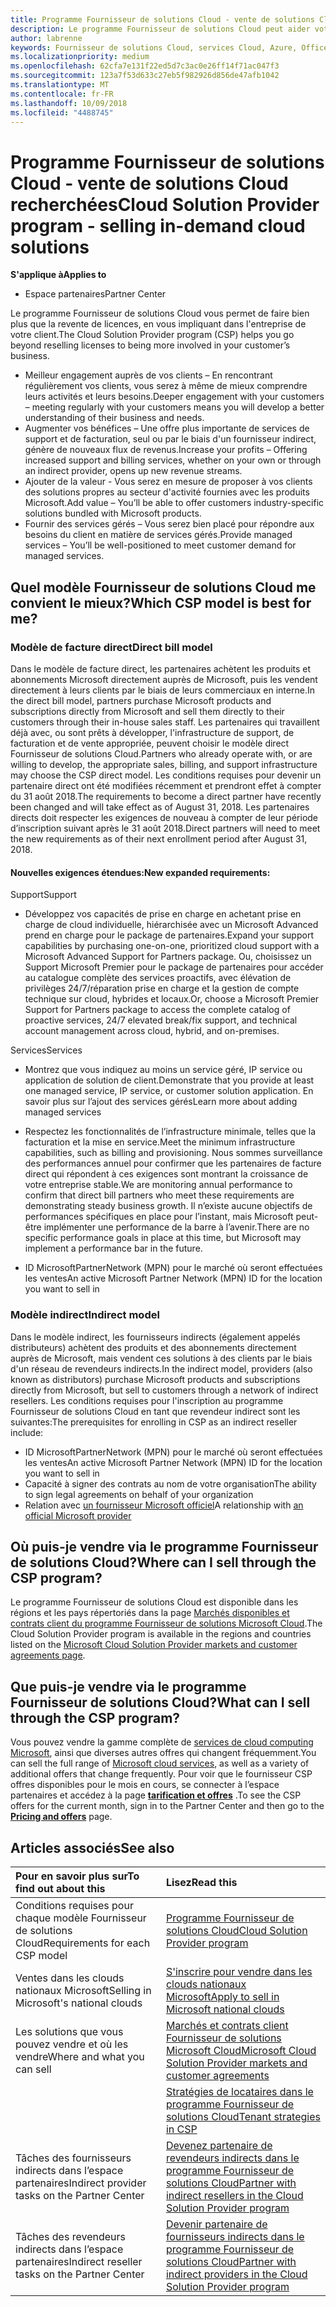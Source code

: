 ```yaml
---
title: Programme Fournisseur de solutions Cloud - vente de solutions Cloud recherchées | Espace partenaires
description: Le programme Fournisseur de solutions Cloud peut aider votre entreprise à croître avec de nouveaux clients et de nouvelles compétences.
author: labrenne
keywords: Fournisseur de solutions Cloud, services Cloud, Azure, Office365, Dynamics, partenaire fournisseur de solutions Cloud, vente par fournisseur de solutions Cloud, partenaire direct, partenaire fournisseur de solutionsCloud direct, revendeur fournisseur de solutionsCloud indirect, fournisseur de solutionsCloud direct, fournisseur de solutionsCloud indirect, modèle direct, modèle indirect, revendeur indirect, fournisseur indirect, fournisseur, distributeur, programme fournisseur de solutions cloud
ms.localizationpriority: medium
ms.openlocfilehash: 62cfa7e131f22ed5d7c3ac0e26ff14f71ac047f3
ms.sourcegitcommit: 123a7f53d633c27eb5f982926d856de47afb1042
ms.translationtype: MT
ms.contentlocale: fr-FR
ms.lasthandoff: 10/09/2018
ms.locfileid: "4488745"
---
```

# <a name="cloud-solution-provider-program---selling-in-demand-cloud-solutions"></a><span data-ttu-id="b8967-104">Programme Fournisseur de solutions Cloud - vente de solutions Cloud recherchées</span><span class="sxs-lookup"><span data-stu-id="b8967-104">Cloud Solution Provider program - selling in-demand cloud solutions</span></span> 

**<span data-ttu-id="b8967-105">S'applique à</span><span class="sxs-lookup"><span data-stu-id="b8967-105">Applies to</span></span>**

-  <span data-ttu-id="b8967-106">Espace partenaires</span><span class="sxs-lookup"><span data-stu-id="b8967-106">Partner Center</span></span>

<span data-ttu-id="b8967-107">Le programme Fournisseur de solutions Cloud vous permet de faire bien plus que la revente de licences, en vous impliquant dans l'entreprise de votre client.</span><span class="sxs-lookup"><span data-stu-id="b8967-107">The Cloud Solution Provider program (CSP) helps you go beyond reselling licenses to being more involved in your customer’s business.</span></span>
 
- <span data-ttu-id="b8967-108">Meilleur engagement auprès de vos clients – En rencontrant régulièrement vos clients, vous serez à même de mieux comprendre leurs activités et leurs besoins.</span><span class="sxs-lookup"><span data-stu-id="b8967-108">Deeper engagement with your customers – meeting regularly with your customers means you will develop a better understanding of their business and needs.</span></span>
- <span data-ttu-id="b8967-109">Augmenter vos bénéfices – Une offre plus importante de services de support et de facturation, seul ou par le biais d'un fournisseur indirect, génère de nouveaux flux de revenus.</span><span class="sxs-lookup"><span data-stu-id="b8967-109">Increase your profits – Offering increased support and billing services, whether on your own or through an indirect provider, opens up new revenue streams.</span></span>  
- <span data-ttu-id="b8967-110">Ajouter de la valeur - Vous serez en mesure de proposer à vos clients des solutions propres au secteur d'activité fournies avec les produits Microsoft.</span><span class="sxs-lookup"><span data-stu-id="b8967-110">Add value – You’ll be able to offer customers industry-specific solutions bundled with Microsoft products.</span></span>
- <span data-ttu-id="b8967-111">Fournir des services gérés – Vous serez bien placé pour répondre aux besoins du client en matière de services gérés.</span><span class="sxs-lookup"><span data-stu-id="b8967-111">Provide managed services – You’ll be well-positioned to meet customer demand for managed services.</span></span> 

## <a name="which-csp-model-is-best-for-me"></a><span data-ttu-id="b8967-112">Quel modèle Fournisseur de solutions Cloud me convient le mieux?</span><span class="sxs-lookup"><span data-stu-id="b8967-112">Which CSP model is best for me?</span></span>

### <a name="direct-bill-model"></a><span data-ttu-id="b8967-113">Modèle de facture direct</span><span class="sxs-lookup"><span data-stu-id="b8967-113">Direct bill model</span></span>

 <span data-ttu-id="b8967-114">Dans le modèle de facture direct, les partenaires achètent les produits et abonnements Microsoft directement auprès de Microsoft, puis les vendent directement à leurs clients par le biais de leurs commerciaux en interne.</span><span class="sxs-lookup"><span data-stu-id="b8967-114">In the direct bill model, partners purchase Microsoft products and subscriptions directly from Microsoft and sell them directly to their customers through their in-house sales staff.</span></span> <span data-ttu-id="b8967-115">Les partenaires qui travaillent déjà avec, ou sont prêts à développer, l'infrastructure de support, de facturation et de vente appropriée, peuvent choisir le modèle direct Fournisseur de solutions Cloud.</span><span class="sxs-lookup"><span data-stu-id="b8967-115">Partners who already operate with, or are willing to develop, the appropriate sales, billing, and support infrastructure may choose the CSP direct model.</span></span> <span data-ttu-id="b8967-116">Les conditions requises pour devenir un partenaire direct ont été modifiées récemment et prendront effet à compter du 31 août 2018.</span><span class="sxs-lookup"><span data-stu-id="b8967-116">The requirements to become a direct partner have recently been changed and will take effect as of August 31, 2018.</span></span> <span data-ttu-id="b8967-117">Les partenaires directs doit respecter les exigences de nouveau à compter de leur période d’inscription suivant après le 31 août 2018.</span><span class="sxs-lookup"><span data-stu-id="b8967-117">Direct partners will need to meet the new requirements as of their next enrollment period after August 31, 2018.</span></span>


#### <a name="new-expanded-requirements"></a><span data-ttu-id="b8967-118">Nouvelles exigences étendues:</span><span class="sxs-lookup"><span data-stu-id="b8967-118">New expanded requirements:</span></span>

<span data-ttu-id="b8967-119">Support</span><span class="sxs-lookup"><span data-stu-id="b8967-119">Support</span></span>
- <span data-ttu-id="b8967-120">Développez vos capacités de prise en charge en achetant prise en charge de cloud individuelle, hiérarchisée avec un Microsoft Advanced prend en charge pour le package de partenaires.</span><span class="sxs-lookup"><span data-stu-id="b8967-120">Expand your support capabilities by purchasing one-on-one, prioritized cloud support with a Microsoft Advanced Support for Partners package.</span></span> <span data-ttu-id="b8967-121">Ou, choisissez un Support Microsoft Premier pour le package de partenaires pour accéder au catalogue complète des services proactifs, avec élévation de privilèges 24/7/réparation prise en charge et la gestion de compte technique sur cloud, hybrides et locaux.</span><span class="sxs-lookup"><span data-stu-id="b8967-121">Or, choose a Microsoft Premier Support for Partners package to access the complete catalog of proactive services, 24/7 elevated break/fix support, and technical account management across cloud, hybrid, and on-premises.</span></span> 

<span data-ttu-id="b8967-122">Services</span><span class="sxs-lookup"><span data-stu-id="b8967-122">Services</span></span>

- <span data-ttu-id="b8967-123">Montrez que vous indiquez au moins un service géré, IP service ou application de solution de client.</span><span class="sxs-lookup"><span data-stu-id="b8967-123">Demonstrate that you provide at least one managed service, IP service, or customer solution application.</span></span> <span data-ttu-id="b8967-124">En savoir plus sur l’ajout des services gérés</span><span class="sxs-lookup"><span data-stu-id="b8967-124">Learn more about adding managed services</span></span>

- <span data-ttu-id="b8967-125">Respectez les fonctionnalités de l’infrastructure minimale, telles que la facturation et la mise en service.</span><span class="sxs-lookup"><span data-stu-id="b8967-125">Meet the minimum infrastructure capabilities, such as billing and provisioning.</span></span>
<span data-ttu-id="b8967-126">Nous sommes surveillance des performances annuel pour confirmer que les partenaires de facture direct qui répondent à ces exigences sont montrant la croissance de votre entreprise stable.</span><span class="sxs-lookup"><span data-stu-id="b8967-126">We are monitoring annual performance to confirm that direct bill partners who meet these requirements are demonstrating steady business growth.</span></span> <span data-ttu-id="b8967-127">Il n’existe aucune objectifs de performances spécifiques en place pour l’instant, mais Microsoft peut-être implémenter une performance de la barre à l’avenir.</span><span class="sxs-lookup"><span data-stu-id="b8967-127">There are no specific performance goals in place at this time, but Microsoft may implement a performance bar in the future.</span></span> 

- <span data-ttu-id="b8967-128">ID MicrosoftPartnerNetwork (MPN) pour le marché où seront effectuées les ventes</span><span class="sxs-lookup"><span data-stu-id="b8967-128">An active Microsoft Partner Network (MPN) ID for the location you want to sell in</span></span>


### <a name="indirect-model"></a><span data-ttu-id="b8967-129">Modèle indirect</span><span class="sxs-lookup"><span data-stu-id="b8967-129">Indirect model</span></span>

<span data-ttu-id="b8967-130">Dans le modèle indirect, les fournisseurs indirects (également appelés distributeurs) achètent des produits et des abonnements directement auprès de Microsoft, mais vendent ces solutions à des clients par le biais d'un réseau de revendeurs indirects.</span><span class="sxs-lookup"><span data-stu-id="b8967-130">In the indirect model, providers (also known as distributors) purchase Microsoft products and subscriptions directly from Microsoft, but sell to customers through a network of indirect resellers.</span></span> <span data-ttu-id="b8967-131">Les conditions requises pour l'inscription au programme Fournisseur de solutions Cloud en tant que revendeur indirect sont les suivantes:</span><span class="sxs-lookup"><span data-stu-id="b8967-131">The prerequisites for enrolling in CSP as an indirect reseller include:</span></span>

- <span data-ttu-id="b8967-132">ID MicrosoftPartnerNetwork (MPN) pour le marché où seront effectuées les ventes</span><span class="sxs-lookup"><span data-stu-id="b8967-132">An active Microsoft Partner Network (MPN) ID for the location you want to sell in</span></span>
- <span data-ttu-id="b8967-133">Capacité à signer des contrats au nom de votre organisation</span><span class="sxs-lookup"><span data-stu-id="b8967-133">The ability to sign legal agreements on behalf of your organization</span></span>
- <span data-ttu-id="b8967-134">Relation avec [un fournisseur Microsoft officiel](https://partnercenter.microsoft.com/partner/find-a-provider)</span><span class="sxs-lookup"><span data-stu-id="b8967-134">A relationship with [an official Microsoft provider](https://partnercenter.microsoft.com/partner/find-a-provider)</span></span>


## <a name="where-can-i-sell-through-the-csp-program"></a><span data-ttu-id="b8967-135">Où puis-je vendre via le programme Fournisseur de solutions Cloud?</span><span class="sxs-lookup"><span data-stu-id="b8967-135">Where can I sell through the CSP program?</span></span>

<span data-ttu-id="b8967-136">Le programme Fournisseur de solutions Cloud est disponible dans les régions et les pays répertoriés dans la page [Marchés disponibles et contrats client du programme Fournisseur de solutions Microsoft Cloud](agreements.md).</span><span class="sxs-lookup"><span data-stu-id="b8967-136">The Cloud Solution Provider program is available in the regions and countries listed on the [Microsoft Cloud Solution Provider markets and customer agreements page](agreements.md).</span></span>  

## <a name="what-can-i-sell-through-the-csp-program"></a><span data-ttu-id="b8967-137">Que puis-je vendre via le programme Fournisseur de solutions Cloud?</span><span class="sxs-lookup"><span data-stu-id="b8967-137">What can I sell through the CSP program?</span></span>

<span data-ttu-id="b8967-138">Vous pouvez vendre la gamme complète de [services de cloud computing Microsoft](https://partner.microsoft.com/cloud-solution-provider/products-and-services), ainsi que diverses autres offres qui changent fréquemment.</span><span class="sxs-lookup"><span data-stu-id="b8967-138">You can sell the full range of [Microsoft cloud services](https://partner.microsoft.com/cloud-solution-provider/products-and-services), as well as a variety of additional offers that change frequently.</span></span> <span data-ttu-id="b8967-139">Pour voir que le fournisseur CSP offres disponibles pour le mois en cours, se connecter à l’espace partenaires et accédez à la page [**tarification et offres**](https://partnercenter.microsoft.com/pcv/sales) .</span><span class="sxs-lookup"><span data-stu-id="b8967-139">To see the CSP offers for the current month, sign in to the Partner Center and then go to the [**Pricing and offers**](https://partnercenter.microsoft.com/pcv/sales) page.</span></span>

## <a name="see-also"></a><span data-ttu-id="b8967-140">Articles associés</span><span class="sxs-lookup"><span data-stu-id="b8967-140">See also</span></span> 


|**<span data-ttu-id="b8967-141">Pour en savoir plus sur</span><span class="sxs-lookup"><span data-stu-id="b8967-141">To find out about this</span></span>**   |**<span data-ttu-id="b8967-142">Lisez</span><span class="sxs-lookup"><span data-stu-id="b8967-142">Read this</span></span>**   |
|:---------------------------|:--------------------|
|<span data-ttu-id="b8967-143">Conditions requises pour chaque modèle Fournisseur de solutions Cloud</span><span class="sxs-lookup"><span data-stu-id="b8967-143">Requirements for each CSP model</span></span>   | [<span data-ttu-id="b8967-144">Programme Fournisseur de solutions Cloud</span><span class="sxs-lookup"><span data-stu-id="b8967-144">Cloud Solution Provider program</span></span>](https://partnercenter.microsoft.com/partner/cloud-solution-provider)|
|<span data-ttu-id="b8967-145">Ventes dans les clouds nationaux Microsoft</span><span class="sxs-lookup"><span data-stu-id="b8967-145">Selling in Microsoft's national clouds</span></span>   | [<span data-ttu-id="b8967-146">S'inscrire pour vendre dans les clouds nationaux Microsoft</span><span class="sxs-lookup"><span data-stu-id="b8967-146">Apply to sell in Microsoft national clouds</span></span>](csp-national-clouds-overview.md)|
|<span data-ttu-id="b8967-147">Les solutions que vous pouvez vendre et où les vendre</span><span class="sxs-lookup"><span data-stu-id="b8967-147">Where and what you can sell</span></span>   |[<span data-ttu-id="b8967-148">Marchés et contrats client Fournisseur de solutions Microsoft Cloud</span><span class="sxs-lookup"><span data-stu-id="b8967-148">Microsoft Cloud Solution Provider markets and customer agreements</span></span>](agreements.md)|
|  | [<span data-ttu-id="b8967-149">Stratégies de locataires dans le programme Fournisseur de solutions Cloud</span><span class="sxs-lookup"><span data-stu-id="b8967-149">Tenant strategies in CSP</span></span>](regional-authorization-overview.md)
|<span data-ttu-id="b8967-150">Tâches des fournisseurs indirects dans l’espace partenaires</span><span class="sxs-lookup"><span data-stu-id="b8967-150">Indirect provider tasks on the Partner Center</span></span>  |[<span data-ttu-id="b8967-151">Devenez partenaire de revendeurs indirects dans le programme Fournisseur de solutions Cloud</span><span class="sxs-lookup"><span data-stu-id="b8967-151">Partner with indirect resellers in the Cloud Solution Provider program</span></span>](indirect-provider-tasks-in-partner-center.md)|
|<span data-ttu-id="b8967-152">Tâches des revendeurs indirects dans l’espace partenaires</span><span class="sxs-lookup"><span data-stu-id="b8967-152">Indirect reseller tasks on the Partner Center</span></span>   |[<span data-ttu-id="b8967-153">Devenir partenaire de fournisseurs indirects dans le programme Fournisseur de solutions Cloud</span><span class="sxs-lookup"><span data-stu-id="b8967-153">Partner with indirect providers in the Cloud Solution Provider program</span></span>](indirect-reseller-tasks-in-partner-center.md)|
